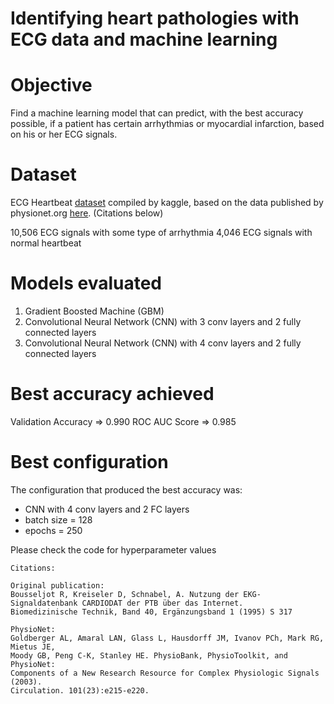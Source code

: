 # Identifying heart pathologies with ECG data and machine learning

# Objective
Find a machine learning model that can predict, with the best accuracy possible, if a patient has certain arrhythmias or myocardial infarction, based on his or her ECG signals.

# Dataset
ECG Heartbeat [dataset](https://www.kaggle.com/shayanfazeli/heartbeat) compiled by kaggle, based on the data published by physionet.org [here](https://www.physionet.org/content/ptbdb/1.0.0/). (Citations below)

10,506 ECG signals with some type of arrhythmia
 4,046 ECG signals with normal heartbeat

# Models evaluated
1. Gradient Boosted Machine (GBM)
2. Convolutional Neural Network (CNN) with 3 conv layers and 2 fully connected layers
3. Convolutional Neural Network (CNN) with 4 conv layers and 2 fully connected layers

# Best accuracy achieved
Validation Accuracy => 0.990
ROC AUC Score       => 0.985

# Best configuration
The configuration that produced the best accuracy was:

- CNN with 4 conv layers and 2 FC layers
- batch size = 128
- epochs = 250

Please check the code for hyperparameter values

```
Citations:

Original publication:
Bousseljot R, Kreiseler D, Schnabel, A. Nutzung der EKG-Signaldatenbank CARDIODAT der PTB über das Internet. 
Biomedizinische Technik, Band 40, Ergänzungsband 1 (1995) S 317

PhysioNet:
Goldberger AL, Amaral LAN, Glass L, Hausdorff JM, Ivanov PCh, Mark RG, Mietus JE, 
Moody GB, Peng C-K, Stanley HE. PhysioBank, PhysioToolkit, and PhysioNet: 
Components of a New Research Resource for Complex Physiologic Signals (2003). 
Circulation. 101(23):e215-e220.
```
